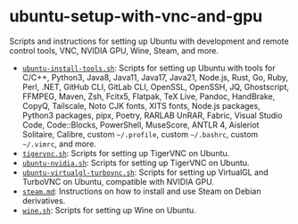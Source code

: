 # ubuntu-setup-with-vnc-and-gpu

Scripts and instructions for setting up Ubuntu with development and remote control tools, VNC, NVIDIA GPU, Wine, Steam, and more.

* [`ubuntu-install-tools.sh`](ubuntu-install-tools.sh): Scripts for setting up Ubuntu with tools for C/C++, Python3, Java8, Java11, Java17, Java21, Node.js, Rust, Go, Ruby, Perl, .NET, GitHub CLI, GitLab CLI, OpenSSL, OpenSSH, JQ, Ghostscript, FFMPEG, Maven, Zsh, Fcitx5, Flatpak, TeX Live, Pandoc, HandBrake, CopyQ, Tailscale, Noto CJK fonts, XITS fonts, Node.js packages, Python3 packages, pipx, Poetry, RARLAB UnRAR, Fabric, Visual Studio Code, Code::Blocks, PowerShell, MuseScore, ANTLR 4, Aisleriot Solitaire, Calibre, custom `~/.profile`, custom `~/.bashrc`, custom `~/.vimrc`, and more.
* [`tigervnc.sh`](tigervnc.sh): Scripts for setting up TigerVNC on Ubuntu.
* [`ubuntu-nvidia.sh`](ubuntu-nvidia.sh): Scripts for setting up TigerVNC on Ubuntu.
* [`ubuntu-virtualgl-turbovnc.sh`](ubuntu-virtualgl-turbovnc.sh): Scripts for setting up VirtualGL and TurboVNC on Ubuntu, compatible with NVIDIA GPU.
* [`steam.md`](steam.md): Instructions on how to install and use Steam on Debian derivatives.
* [`wine.sh`](wine.sh): Scripts for setting up Wine on Ubuntu.
